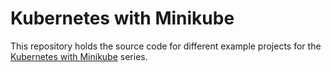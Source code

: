 # Kubernetes with Minikube
This repository holds the source code for different example projects for the
[Kubernetes with Minikube](https://www.subhadig.net/collections/kubernetes-with-minikube.html)
series.
